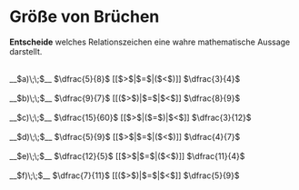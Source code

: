 <!--
version:  0.0.1

language: de

@style
input {
    text-align: center;
}
@end

formula: \carry   \textcolor{red}{\scriptsize #1}
formula: \digit   \rlap{\carry{#1}}\phantom{#2}#2
formula: \permil  \text{‰}

import: https://raw.githubusercontent.com/LiaTemplates/Tikz-Jax/main/README.md

script: https://cdn.jsdelivr.net/gh/LiaTemplates/Tikz-Jax@main/dist/index.js


tags: Bruchrechnung, Zahlenverständnis, leicht, sehr niedrig, Angeben

comment: Welcher Bruch ist größer?

author: Martin Lommatzsch

-->




# Größe von Brüchen

**Entscheide** welches Relationszeichen eine wahre mathematische Aussage darstellt.

<br>
__$a)\;\;$__ $\dfrac{5}{8}$ [[$>$|$=$|($<$)]] $\dfrac{3}{4}$ 
<br>
<br>
__$b)\;\;$__ $\dfrac{9}{7}$ [[($>$)|$=$|$<$]] $\dfrac{8}{9}$ 
<br>
<br>
__$c)\;\;$__ $\dfrac{15}{60}$ [[$>$|($=$)|$<$]] $\dfrac{3}{12}$ 
<br>
<br>
__$d)\;\;$__ $\dfrac{5}{9}$ [[$>$|$=$|($<$)]] $\dfrac{4}{7}$ 
<br>
<br>
__$e)\;\;$__ $\dfrac{12}{5}$ [[$>$|$=$|($<$)]] $\dfrac{11}{4}$ 
<br>
<br>
__$f)\;\;$__ $\dfrac{7}{11}$ [[($>$)|$=$|$<$]] $\dfrac{5}{9}$ 

<br>
<br>
<br>
<br>

